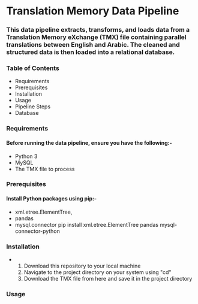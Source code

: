 # Translation Memory Data Pipeline

### This data pipeline extracts, transforms, and loads data from a Translation Memory eXchange (TMX) file containing parallel translations between English and Arabic. The cleaned and structured data is then loaded into a relational database.

### Table of Contents
- Requirements
- Prerequisites
- Installation
- Usage
- Pipeline Steps
- Database

### Requirements
#### Before running the data pipeline, ensure you have the following:-
- Python 3
- MySQL
- The TMX file to process

### Prerequisites
#### Install Python packages using pip:-
- xml.etree.ElementTree,
- pandas
- mysql.connector
pip install xml.etree.ElementTree pandas mysql-connector-python

### Installation
- 1. Download this repository to your local machine
  2. Navigate to the project directory on your system using "cd"
  3. Download the TMX file from here and save it in the project directory

### Usage




